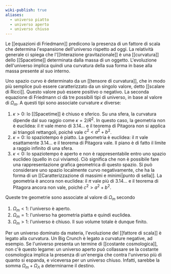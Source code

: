 ```yaml
---
wiki-publish: true
aliases:
  - universo piatto
  - universo aperto
  - universo chiuso
---
```

Le [[equazioni di Friedmann]] predicono la presenza di un fattore di scala che determina l'espansione dell'universo rispetto ad oggi. La relatività generale ci spiega che l'[[Interazione gravitazionale]] è una [[curvatura]] dello [[Spacetime]] determinata dalla massa di un oggetto. L'evoluzione dell'universo implica quindi una curvatura della sua forma in base alla massa presente al suo interno.

Uno spazio curvo è determinato da un [[tensore di curvatura]], che in modo più semplice può essere caratterizzato da un singolo valore, detto [[scalare di Ricci]]. Questo valore può essere positivo o negativo. La seconda equazione di Friedmann ci dà tre possibili tipi di universo, in base al valore di $\Omega_{m}$. A questi tipi sono associate curvature $\kappa$ diverse:
1. $\kappa>0$: lo [[Spacetime]] è chiuso e sferico. Su una sfera, la curvatura dipende dal suo raggio come $\kappa=2/R^{2}$. In questo caso, la geometria non è euclidea: il $\pi$ vale meno di 3.14... e il teorema di Pitagora non si applica ai triangoli rettangoli, poiché vale $c^{2}<a^{2}+b^{2}$.
3. $\kappa=0$: lo spaziotempo è piatto. La geometria è euclidea: il $\pi$ vale esattamente 3.14... e il teorema di Pitagora vale. Il piano è di fatto il limite a raggio infinito di una sfera.
4. $\kappa<0$: lo spaziotempo è aperto e non è rappresentabile entro uno spazio euclideo (quello in cui viviamo). Ciò significa che non è possibile fare una rappresentazione grafica geometrica di questo spazio. Si può considerare uno spazio localmente curvo negativamente, che ha la forma di un [[Caratterizzazione di massimi e minimi|punto di sella]]. La geometria è ancora non euclidea: il $\pi$ vale più di 3.14... e il teorema di Pitagora ancora non vale, poiché $c^{2}>a^{2}+b^{2}$.

Queste tre geometrie sono associate al valore di $\Omega_{m}$ secondo
1. $\Omega_{m}<1$: l'universo è aperto.
2. $\Omega_{m}=1$: l'universo ha geometria piatta e quindi euclidea.
3. $\Omega_{m}>1$: l'universo è chiuso. Il suo volume totale è dunque finito.

Per un universo dominato da materia, l'evoluzione del [[fattore di scala]] è legato alla curvatura. Un Big Crunch è legato a curvature negative, ad esempio. Se l'universo presenta un termine di [[costante cosmologica]], non c'è questo legame: un universo aperto può collassare se la costante cosmologica implica la presenza di un'energia che contra l'universo più di quanto si espanda, e viceversa per un universo chiuso. Infatti, sarebbe la somma $\Omega_{m}+\Omega_{\Lambda}$ a determinarne il destino.